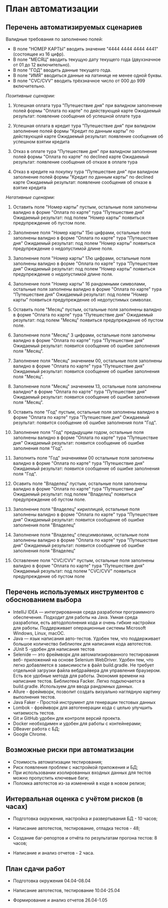 # План автоматизации


## Перечень автоматизируемых сценариев



Валидные требования по заполнению полей:

- В поле "НОМЕР КАРТЫ" вводить значение "4444 4444 4444 4441" (состоящее из 16 цифр).
- В поле "МЕСЯЦ" вводить текущую дату текущего года (двухзначное от 01 до 12 включительно).
- В поле "ГОД" вводить данные текущего года.
- В поле "ИМЯ" вводиться данные на латинице не менее одной буквы.
- В поле "CVC/CVV" вводить трёхзначное число от 000 до 999 включительно.

_Позитивные сценарии:_

1. Успешная оплата тура "Путешествие дня" при валидном заполнение полей формы "Оплата по карте" по действующей карте
   Ожидаемый результат: появление сообщения об успешной оплате тура

2. Успешная оплата в кредит тура "Путешествие дня" при валидном заполнение полей формы "Кредит по данным карты" по действующей карте
   Ожидаемый результат: появление сообщения об успешном взятии кредита

3. Отказ в оплате тура "Путешествие дня" при валидном заполнение полей формы "Оплата по карте" по declined карте
   Ожидаемый результат: появление сообщения об отказе в оплате тура

4. Отказ в кредите на покупку тура "Путешествие дня" при валидном заполнение полей формы "Кредит по данным карты" по declined карте
   Ожидаемый результат: появление сообщения об отказе в взятие кредита



_Негативные сценарии:_

1. Оставить поле "Номер карты" пустым, остальные поля заполнены валидно в форме "Оплата по карте" тура "Путешествие дня"
   Ожидаемый результат: под полем "Номер карты" появиться предупреждение об пустом поле.

2. Заполнение поля "Номер карты" 15ю цифрами, остальные поля заполнены валидно в форме "Оплата по карте" тура "Путешествие дня"
   Ожидаемый результат: под полем "Номер карты" появиться предупреждение о недопустимой длине поля.

3. Заполнение поля "Номер карты" 17ю цифрами, остальные поля заполнены валидно в форме "Оплата по карте" тура "Путешествие дня"
   Ожидаемый результат: под полем "Номер карты" появиться предупреждение о недопустимой длине поля.

4. Заполнение поля "Номер карты" 16 рандомными символами, остальные поля заполнены валидно в форме "Оплата по карте" тура "Путешествие дня"
   Ожидаемый результат: под полем "Номер карты" появиться предупреждение об недопустимых символах.

5. Оставить поле "Месяц" пустым, остальные поля заполнены валидно в форме "Оплата по карте" тура "Путешествие дня"
   Ожидаемый результат: под полем "Месяц" появиться предупреждение об пустом поле.

6. Заполнение поля "Месяц" 3 цифрами, остальные поля заполнены валидно в форме "Оплата по карте" тура "Путешествие дня"
   Ожидаемый результат: появится сообщение об ошибке заполнения поля "Месяц".

7. Заполнение поля "Месяц" значением 00, остальные поля заполнены валидно в форме "Оплата по карте" тура "Путешествие дня"
   Ожидаемый результат: появится сообщение об ошибке заполнения поля "Месяц".

8. Заполнение поля "Месяц" значением 13, остальные поля заполнены валидно* в форме "Оплата по карте" тура "Путешествие дня"
   Ожидаемый результат: появится сообщение об ошибке заполнения поля "Месяц".

9. Оставить поле "Год" пустым, остальные поля заполнены валидно в форме "Оплата по карте" тура "Путешествие дня"
   Ожидаемый результат: появится сообщение об ошибке заполнения поля "Год".

10. Заполнение поля "Год" предыдущим годом, остальные поля заполнены валидно в форме "Оплата по карте" тура "Путешествие дня"
    Ожидаемый результат: появится сообщение об ошибке заполнения поля "Год".

11. Заполнить поле "Год" значениями 00 остальные поля заполнены валидно в форме "Оплата по карте" тура "Путешествие дня"
    Ожидаемый результат: появится сообщение об ошибке заполнения поля "Год".

12. Осавить поле "Владелец" пустым, остальные поля заполнены валидно в форме "Оплата по карте" тура "Путешествие дня"
    Ожидаемый результат: под полем "Владелец" появиться предупреждение об пустом поле.

13. Заполнение поля "Владелец" кириллицей, остальные поля заполнены валидно в форме "Оплата по карте" тура "Путешествие дня"
    Ожидаемый результат:  появится сообщение об ошибке заполнения поля "Владелец"

14. Заполнение поля "Владелец" спецсимволами, остальные поля заполнены валидно в форме "Оплата по карте" тура "Путешествие дня"
    Ожидаемый результат:  появится сообщение об ошибке заполнения поля "Владелец"

15. Оставление поля "CVC/CVV" пустым, остальные поля заполнены валидно в форме "Оплата по карте" тура "Путешествие дня"
    Ожидаемый результат: под полем "CVC/CVV" появиться предупреждение об пустом поле



## Перечень используемых инструментов с обоснованием выбора


- IntelliJ IDEA — интегрированная среда разработки программного обеспечения. Подходит для работы на Java. Умная среда разработки, есть автодополнения кода и очень гибкие настройки для работы. Поддерживает операционные системы Microsoft Windows, Linux, macOC.
- Java  — язык написания авто-тестов. Удобен тем, что поддерживает большое количество библиотек для написания кода автотестов.
- JUnit 5 -удобен для написания тестов
- Selenide — это фреймворк для автоматизированного тестирования веб- приложений на основе Selenium WebDriver. Удобен тем, что легко добавляется в зависимости в файл build.gradle. Не требует отдельной загрузки файла вебдрайвера для управления браузером. Есть все удобные методв для работы. Экономия времени на написание тестов.
  Библиотека Facker. Легко подключается в build.gradle. Используем для ввода рандомных данных.
- Allure - фреймворк, позволит создать визуально наглядную картину выполнения тестов.
- Java Faker - Простой инструмент для генерации тестовых данных
- Lombok -  фреймворк для автогенерации кода с целью улучшить читаемость тестов.
- Git и GitHub удобен для контроля версий проекта.
- Docker необходимен и удобен для работы с контейнерами;
- DBeaver работа с БД;
- Google Chrome.



##  Возможные риски при автоматизации


- Стоимость автоматизации тестирования;
- Риск появления проблем с настройкой приложения и БД;
- При использовании изолированных входных данных для тестов можно пропустить ключевые баги;
- Поломка автотестов из-за изменений в коде в новом релизе;



## Интервальная оценка с учётом рисков (в часах)


- Подготовка окружения, настройка и развертывания БД - 10 часов;

- Написание автотестов, тестирование, отладка тестов - 48;

- Создание баг-репортов и отчёта по результатам прогона тестов: 8 часов;

- Написание и анализ отчетов - 2 часа.



## План сдачи работ

- Подготовка окружения 04.04-08.04

- Написание автотестов, тестирование 10.04-25.04

- Формирование и анализ отчетов 26.04-1.05